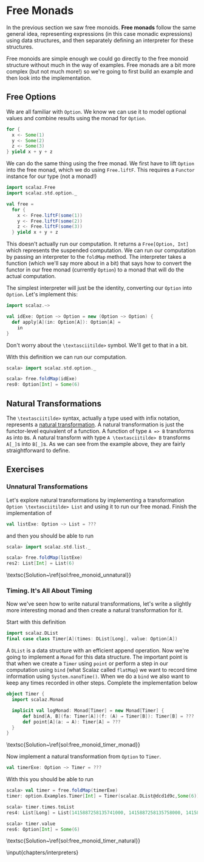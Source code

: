 # Free Monads

In the previous section we saw free monoids. **Free monads** follow the same general idea, representing expressions (in this case monadic expressions) using data structures, and then separately defining an interpreter for these structures.

Free monoids are simple enough we could go directly to the free monoid structure without much in the way of examples. Free monads are a bit more complex (but not much more!) so we're going to first build an example and then look into the implementation.

## Free Options

We are all familiar with `Option`. We know we can use it to model optional values and combine results using the monad for `Option`.

```scala
for {
  x <- Some(1)
  y <- Some(2)
  z <- Some(3)
} yield x + y + z
```

We can do the same thing using the free monad. We first have to lift `Option` into the free monad, which we do using `Free.liftF`. This requires a `Functor` instance for our type (not a monad!)

```scala
import scalaz.Free
import scalaz.std.option._

val free =
  for {
    x <- Free.liftF(some(1))
    y <- Free.liftF(some(2))
    z <- Free.liftF(some(3))
  } yield x + y + z
```

This doesn't actually run our computation. It returns a `Free[Option, Int]` which represents the suspended computation. We can run our computation by passing an interpreter to the `foldMap` method. The interpreter takes a function (which we'll say more about in a bit) that says how to convert the functor in our free monad (currently `Option`) to a monad that will do the actual computation.

The simplest interpreter will just be the identity, converting our `Option` into `Option`. Let's implement this:

```scala
import scalaz.~>

val idExe: Option ~> Option = new (Option ~> Option) {
  def apply[A](in: Option[A]): Option[A] =
    in
}
```

Don't worry about the `\textasciitilde>` symbol. We'll get to that in a bit.

With this definition we can run our computation.

```scala
scala> import scalaz.std.option._

scala> free.foldMap(idExe)
res0: Option[Int] = Some(6)
```

## Natural Transformations

The `\textasciitilde>` syntax, actually a type used with infix notation, represents a [natural transformation](http://docs.typelevel.org/api/scalaz/nightly/#scalaz.NaturalTransformation). A natural transformation is just the functor-level equivalent of a function. A function of type `A => B` transforms `A`s into `B`s. A natural transform with type `A \textasciitilde> B` transforms `A[_]`s into `B[_]`s. As we can see from the example above, they are fairly straightforward to define.

## Exercises

### Unnatural Transformations

Let's explore natural transformations by implementing a transformation `Option \textasciitilde> List` and using it to run our free monad. Finish the implementation of

```scala
val listExe: Option ~> List = ???
```

and then you should be able to run

```scala
scala> import scalaz.std.list._

scala> free.foldMap(listExe)
res2: List[Int] = List(6)
```

\textsc{Solution~\ref{sol:free_monoid_unnatural}}


### Timing. It's All About Timing

Now we've seen how to write natural transformations, let's write a slightly more interesting monad and then create a natural transformation for it.

Start with this definition

```scala
import scalaz.DList
final case class Timer[A](times: DList[Long], value: Option[A])
```

A `DList` is a data structure with an efficient append operation. Now we're going to implement a `Monad` for this data structure. The important point is that when we create a `Timer` using `point` or perform a step in our computation using `bind` (what Scalaz called `flatMap`) we want to record time information using `System.nanoTime()`. When we do a `bind` we also want to keep any times recorded in other steps. Complete the implementation below

```scala
object Timer {
  import scalaz.Monad

  implicit val logMonad: Monad[Timer] = new Monad[Timer] {
      def bind[A, B](fa: Timer[A])(f: (A) ⇒ Timer[B]): Timer[B] = ???
      def point[A](a: ⇒ A): Timer[A] = ???
  }
}
```

\textsc{Solution~\ref{sol:free_monoid_timer_monad}}

Now implement a natural transformation from `Option` to `Timer`.

```scala
val timerExe: Option ~> Timer = ???
```

With this you should be able to run

```scala
scala> val timer = free.foldMap(timerExe)
timer: option.Examples.Timer[Int] = Timer(scalaz.DList@dcd1d9c,Some(6))

scala> timer.times.toList
res4: List[Long] = List(1415887258135741000, 1415887258135758000, 1415887258135774000, 1415887258135783000)

scala> timer.value
res6: Option[Int] = Some(6)
```

\textsc{Solution~\ref{sol:free_monoid_timer_natural}}

\input{chapters/interpreters}

